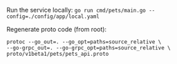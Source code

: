 Run the service locally: `go run cmd/pets/main.go --config=./config/app/local.yaml`

Regenerate proto code (from root): 
```
protoc --go_out=. --go_opt=paths=source_relative \
--go-grpc_out=. --go-grpc_opt=paths=source_relative \
proto/v1beta1/pets/pets_api.proto
```